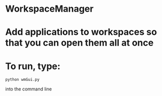 # WorkspaceManager

# Add applications to workspaces so that you can open them all at once

# To run, type:
	python wmGui.py 
  into the command line

